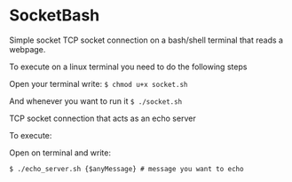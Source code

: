 # SocketBash
Simple socket TCP socket connection on a bash/shell terminal that reads a webpage.

To execute on a linux terminal you need to do the following steps

Open your terminal write:
`$ chmod u+x socket.sh`

And whenever you want to run it
`$ ./socket.sh`

TCP socket connection that acts as an echo server

To execute:

Open on terminal and write:

`$ ./echo_server.sh {$anyMessage} # message you want to echo`



